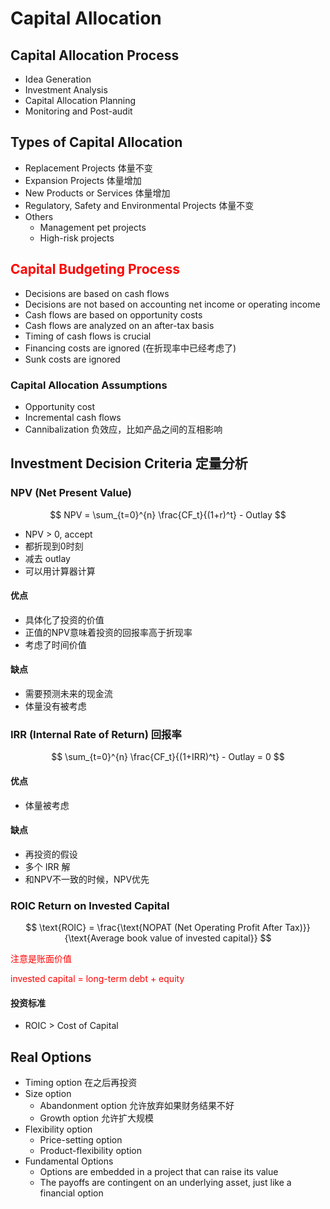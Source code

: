 # Capital Allocation

## Capital Allocation Process

- Idea Generation
- Investment Analysis
- Capital Allocation Planning
- Monitoring and Post-audit

## Types of Capital Allocation

- Replacement Projects 体量不变
- Expansion Projects 体量增加
- New Products or Services 体量增加
- Regulatory, Safety and Environmental Projects 体量不变
- Others
  - Management pet projects
  - High-risk projects

<!-- red color -->
## <span style="color:red"> Capital Budgeting Process</span>

- Decisions are based on cash flows
- Decisions are not based on accounting net income or operating income
- Cash flows are based on opportunity costs
- Cash flows are analyzed on an after-tax basis
- Timing of cash flows is crucial
- Financing costs are ignored (在折现率中已经考虑了)
- Sunk costs are ignored

### Capital Allocation Assumptions

- Opportunity cost
- Incremental cash flows
- Cannibalization 负效应，比如产品之间的互相影响

## Investment Decision Criteria 定量分析

### NPV (Net Present Value)

$$
NPV = \sum_{t=0}^{n} \frac{CF_t}{(1+r)^t} - Outlay
$$

- NPV > 0, accept
- 都折现到$0$时刻
- 减去 outlay
- 可以用计算器计算

#### 优点

- 具体化了投资的价值
- 正值的NPV意味着投资的回报率高于折现率
- 考虑了时间价值

#### 缺点

- 需要预测未来的现金流
- 体量没有被考虑

### IRR (Internal Rate of Return) 回报率

$$
\sum_{t=0}^{n} \frac{CF_t}{(1+IRR)^t} - Outlay = 0
$$

#### 优点

- 体量被考虑

#### 缺点

- 再投资的假设
- 多个 IRR 解
- 和NPV不一致的时候，NPV优先

### ROIC Return on Invested Capital

$$
\text{ROIC} = \frac{\text{NOPAT (Net Operating Profit After Tax)}}{\text{Average book value of invested capital}}
$$

<span style="color:red">注意是账面价值</span>

<span style="color:red">invested capital = long-term debt + equity</span>

#### 投资标准

- ROIC > Cost of Capital

## Real Options

- Timing option 在之后再投资
- Size option
  - Abandonment option 允许放弃如果财务结果不好
  - Growth option 允许扩大规模
- Flexibility option
  - Price-setting option
  - Product-flexibility option
- Fundamental Options
  - Options are embedded in a project that can raise its value
  - The payoffs are contingent on an underlying asset, just like a financial option
